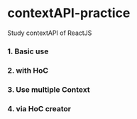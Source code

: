 # contextAPI-practice

Study contextAPI of ReactJS

### 1. Basic use

### 2. with HoC

### 3. Use multiple Context

### 4. via HoC creator
